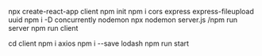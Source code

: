 npx create-react-app client
npm init
npm i cors express express-fileupload uuid
npm i -D concurrently nodemon
npx nodemon server.js /npm run server
npm run client

cd client
npm i axios
npm i --save lodash
npm run start
